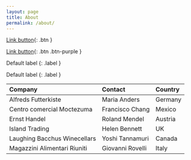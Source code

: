 ```yaml
---
layout: page
title: About
permalink: /about/
---
```


[Link button](http://example.com/){: .btn }

[Link button](http://example.com/){: .btn .btn-purple }

Default label
{: .label }


Default label
{: .label }

| Company                      | Contact          | Country |
|:------------------------------|:------------------|:---------|
| Alfreds Futterkiste          | Maria Anders     | Germany |
| Centro comercial Moctezuma   | Francisco Chang  | Mexico  |
| Ernst Handel                 | Roland Mendel    | Austria |
| Island Trading               | Helen Bennett    | UK      |
| Laughing Bacchus Winecellars | Yoshi Tannamuri  | Canada  |
| Magazzini Alimentari Riuniti | Giovanni Rovelli | Italy   |